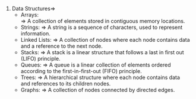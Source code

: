 <!-- Topics -->

1. Data Structures=>
   - Arrays:  
     => A collection of elements stored in contiguous memory locations.
   - Strings:
     => A string is a sequence of characters, used to represent information.
   - Linked Lists:
     => A collection of nodes where each node contains data and a reference to the next node.
   - Stacks:
     => A stack is a linear structure that follows a last in first out (LIFO) principle.
   - Queues:
     => A queue is a linear collection of elements ordered according to the first-in-first-out (FIFO) principle.
   - Trees:
     => A hierarchical structure where each node contains data and references to its children nodes.
   - Graphs: 
     => A collection of nodes connected by directed edges.